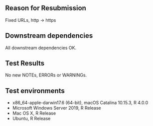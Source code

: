 ## Reason for Resubmission

Fixed URLs, http -> https

## Downstream dependencies

All downstream dependencies OK.

## Test Results

No new NOTEs, ERRORs or WARNINGs.

## Test environments

* x86_64-apple-darwin17.6 (64-bit), macOS Catalina 10.15.3, R 4.0.0
* Microsoft Windows Server 2019, R Release
* Mac OS X, R Release
* Ubuntu, R Release

